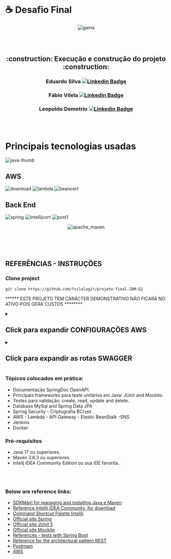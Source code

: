 # ☕ Desafio Final



<div align="center">


![gama](https://user-images.githubusercontent.com/47660967/191617442-1a9db801-1255-4d9b-89e9-ce99765c0aa8.png)

</div>
<br><br>

<div align="center">
<h2> :construction: Execução e construção do projeto :construction: </h2>

<h3 align="center"> 
  
Eduardo Silva [![Linkedin Badge](https://img.shields.io/badge/LinkedIn-0077B5?style=for-the-badge&logo=linkedin&logoColor=white)](https://www.linkedin.com/in/eduardojdsilva/)
  
</h3>
<h3 align="center"> 
  
Fábio Vilela [![Linkedin Badge](https://img.shields.io/badge/LinkedIn-0077B5?style=for-the-badge&logo=linkedin&logoColor=white)](https://www.linkedin.com/in/vileladev/)
  
  </h3>
<h3 align="center">
  
Leopoldo Demetrio [![Linkedin Badge](https://img.shields.io/badge/LinkedIn-0077B5?style=for-the-badge&logo=linkedin&logoColor=white)](https://www.linkedin.com/in/leopoldo-dev/)

</h3>


</div>

<br><br>

# Principais tecnologias usadas

![java-thumb](https://user-images.githubusercontent.com/47660967/191614389-6dad44c0-8b80-4f10-9a56-798c4f0db527.png)

## AWS

![download](https://user-images.githubusercontent.com/47660967/191612984-b7785003-a629-4475-9b25-9fe981f29947.png)
![lambda](https://user-images.githubusercontent.com/47660967/191613593-eff8d10e-742d-4f51-a273-2dbed90ff891.png)
![beancort](https://user-images.githubusercontent.com/47660967/191615846-dc2216a8-5be3-4eb7-8488-46e525cec73f.jpg)

## Back End

![spring](https://user-images.githubusercontent.com/47660967/191622375-83db07f4-7b7c-4f83-8e42-49a0f54618b3.png)
![intellijcort](https://user-images.githubusercontent.com/47660967/191643207-5de15153-5c4a-4588-9ffb-26149f879bcd.jpg)
![post1](https://user-images.githubusercontent.com/47660967/191643388-6a884a5a-0c63-4578-9a9f-6b7d5e6c0ce5.png)

<div align="center">
  
![apache_maven](https://user-images.githubusercontent.com/47660967/191623004-4025388f-a69a-4bc8-9b3d-ca89096ae981.png)
  
 </div>
</br></br></br>
<h2>REFERÊNCIAS - INSTRUÇÕES</h2>
<h3>Clone project</h3>

```
git clone https://github.com/fvilelagit/projeto-final-IBM-G2

```
****** ESTE PROJETO TEM CARÁCTER DEMONSTRATIVO NÃO FICARÁ NO ATIVO POIS GERA CUSTOS ********



<details>
  <summary> <h2>Click para expandir CONFIGURAÇÕES AWS</h2></summary> 
  
  
  ## EC2 com maquina para fazer deploy e executar testes da aplicação
  ![WhatsApp Image 2022-09-19 at 09 33 37](https://user-images.githubusercontent.com/47660967/191088717-e52eca39-43d0-4c3b-a9e7-721e0209bfb2.jpeg)
  
  ## RDS com banco de dados MySql configurado para receber as informações do HelloBank
  ![WhatsApp Image 2022-09-19 at 09 33 37 (1)](https://user-images.githubusercontent.com/47660967/191089176-78c72f69-016c-46d1-94cd-15de178f2d5f.jpeg)
  
  ## Topico do serviço sns configurado, para enviar notificações para os clientes via email e sms
  ![WhatsApp Image 2022-09-19 at 09 33 37 (2)](https://user-images.githubusercontent.com/47660967/191089499-489c74be-99c3-4c6e-b88c-717f1d7e51be.jpeg)
  
</details>

<details>
  <summary> <h2>Click para expandir as rotas SWAGGER</h2> </summary> 
  
 ```
  http://18.212.212.100:8085/swagger-ui.html

  ```
  ```
  http://hellobankgrupo2-env.eba-uedm2sfc.us-east-1.elasticbeanstalk.com/swagger-ui.html

  ```
  
  ![sw1](https://user-images.githubusercontent.com/47660967/191620505-a71665f5-20d2-4cab-86a9-f41fa71123b3.png)
  
  
  ![account](https://user-images.githubusercontent.com/47660967/191621234-288174c7-1656-45cf-bf14-325b51d33ec3.png)
  
  ![image](https://user-images.githubusercontent.com/47660967/191621358-20452c56-dfc8-4289-ba64-0606c1d86e64.png)
  
  ![image](https://user-images.githubusercontent.com/47660967/191621475-6d692111-b675-4c09-85a0-f61455379dce.png)
  

  
</details>

<h3>Tópicos colocados em prática:</h3>

* Documentação SpringDoc OpenAPI. 
* Principais frameworks para teste unitários em Java: JUnit and Mockito. 
* Testes para validação: create, read, update and delete.
* Database MySql and Spring Data JPA
* Spring Security - Criptografia BCrypt
* AWS - Lambda - API Gateway - Elastic BeanStalk -SNS 
* Jenkins
* Docker


<h3>Pré-requisitos</h3>

* Java 17 ou superiores.
* Maven 3.6.3 ou superiores.
* Intellj IDEA Community Edition ou sua IDE favorita .

<br><br>




<h3>Below are reference links:</h3>

* [SDKMan! for managing and installing Java e Maven](https://sdkman.io/)
* [Reference Intellij IDEA Community, for download](https://www.jetbrains.com/idea/download)
* [Command Shortcut Palette Intellij](https://resources.jetbrains.com/storage/products/intellij-idea/docs/IntelliJIDEA_ReferenceCard.pdf)
* [Official site Spring](https://spring.io/)
* [Official site JUnit 5](https://junit.org/junit5/docs/current/user-guide/)
* [Official site Mockito](https://site.mockito.org/)
* [References - tests with Spring Boot](https://www.baeldung.com/spring-boot-testing)
* [Reference for the architectural pattern REST](https://restfulapi.net/)
* [Postmam](https://www.postman.com/)
* [AWS](https://docs.aws.amazon.com/pt_br/)


